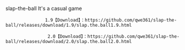 slap-the-ball
It's a casual game

                   1.9【Download】：https://github.com/qwe361/slap-the-ball/releases/download/1.9/slap.the.ball1.9.html

                    2.0【Download】：https://github.com/qwe361/slap-the-ball/releases/download/2.0/slap.the.ball2.0.html
